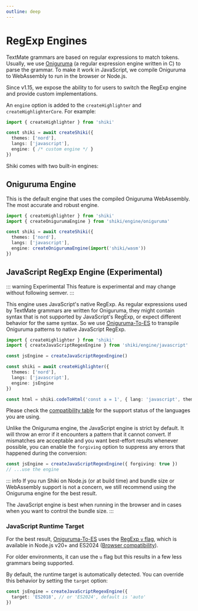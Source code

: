 ```yaml
---
outline: deep
---
```


# RegExp Engines

TextMate grammars are based on regular expressions to match tokens. Usually, we use [Oniguruma](https://github.com/kkos/oniguruma) (a regular expression engine written in C) to parse the grammar. To make it work in JavaScript, we compile Oniguruma to WebAssembly to run in the browser or Node.js.

Since v1.15, we expose the ability to for users to switch the RegExp engine and provide custom implementations.

An `engine` option is added to the `createHighlighter` and `createHighlighterCore`. For example:

```ts
import { createHighlighter } from 'shiki'

const shiki = await createShiki({
  themes: ['nord'],
  langs: ['javascript'],
  engine: { /* custom engine */ }
})
```

Shiki comes with two built-in engines:

## Oniguruma Engine

This is the default engine that uses the compiled Oniguruma WebAssembly. The most accurate and robust engine.

```ts
import { createHighlighter } from 'shiki'
import { createOnigurumaEngine } from 'shiki/engine/oniguruma'

const shiki = await createShiki({
  themes: ['nord'],
  langs: ['javascript'],
  engine: createOnigurumaEngine(import('shiki/wasm'))
})
```

## JavaScript RegExp Engine (Experimental)

::: warning Experimental
This feature is experimental and may change without following semver.
:::

This engine uses JavaScript's native RegExp. As regular expressions used by TextMate grammars are written for Oniguruma, they might contain syntax that is not supported by JavaScript's RegExp, or expect different behavior for the same syntax. So we use [Oniguruma-To-ES](https://github.com/slevithan/oniguruma-to-es) to transpile Oniguruma patterns to native JavaScript RegExp.

```ts {2,4,9}
import { createHighlighter } from 'shiki'
import { createJavaScriptRegexEngine } from 'shiki/engine/javascript'

const jsEngine = createJavaScriptRegexEngine()

const shiki = await createHighlighter({
  themes: ['nord'],
  langs: ['javascript'],
  engine: jsEngine
})

const html = shiki.codeToHtml('const a = 1', { lang: 'javascript', theme: 'nord' })
```

Please check the [compatibility table](/references/engine-js-compat) for the support status of the languages you are using.

Unlike the Oniguruma engine, the JavaScript engine is strict by default. It will throw an error if it encounters a pattern that it cannot convert. If mismatches are acceptable and you want best-effort results whenever possible, you can enable the `forgiving` option to suppress any errors that happened during the conversion:

```ts
const jsEngine = createJavaScriptRegexEngine({ forgiving: true })
// ...use the engine
```

::: info
If you run Shiki on Node.js (or at build time) and bundle size or WebAssembly support is not a concern, we still recommend using the Oniguruma engine for the best result.

The JavaScript engine is best when running in the browser and in cases when you want to control the bundle size.
:::

### JavaScript Runtime Target

For the best result, [Oniguruma-To-ES](https://github.com/slevithan/oniguruma-to-es) uses the [RegExp `v` flag](https://developer.mozilla.org/en-US/docs/Web/JavaScript/Reference/Global_Objects/RegExp/unicodeSets), which is available in Node.js v20+ and ES2024 ([Browser compatibility](https://developer.mozilla.org/en-US/docs/Web/JavaScript/Reference/Global_Objects/RegExp/unicodeSets#browser_compatibility)).

For older environments, it can use the `u` flag but this results in a few less grammars being supported.

By default, the runtime target is automatically detected. You can override this behavior by setting the `target` option:

```ts
const jsEngine = createJavaScriptRegexEngine({
  target: 'ES2018', // or 'ES2024', default is 'auto'
})
```
